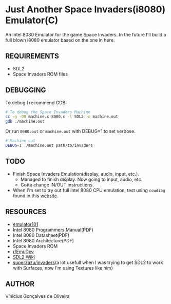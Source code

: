 # Just Another Space Invaders(i8080) Emulator(C)

An Intel 8080 Emulator for the game Space Invaders. In the future I'll build a full blown i8080 emulator based on the one in here.

**REQUIREMENTS**
----
- SDL2
- Space Invaders ROM files

**DEBUGGING**
----
To debug I recommend GDB: 
```sh
# To debug the Space Invaders Machine
cc -g -O0 machine.c 8080.c -l SDL2 -o machine.out
gdb ./machine.out
```
Or run `8080.out` or `machine.out` with DEBUG=1 to set verbose.
```sh
# Machine out
DEBUG=1 ./machine.out path/to/invaders 
```

**TODO**
----
- Finish Space Invaders Emulation(display, audio, input, etc.).
  - Managed to finish display. Now going to input, audio, etc. 
  - Gotta change IN/OUT instructions.
- When I'm set to try out full intel 8080 CPU emulation, test using `coudiag` found in this [website](https://brainwagon.org/2011/09/08/more-on-my-8080-emulator/).

**RESOURCES**
----
- [emulator101](http://emulator101.com)
- Intel 8080 Programmers Manual(PDF)
- Intel 8080 Datasheet(PDF)
- Intel 8080 Architecture(PDF)
- Space Invaders ROM
- [r/EmuDev](https://www.reddit.com/r/emudev)  
- [SDL2 Wiki](https://wiki.libsdl.org/)
- [superzazu/invaders](https://github.com/superzazu/invaders)(a lot usefull when I was trying to get SDL2 to work with Surfaces, now I'm using Textures like him)

**AUTHOR**
----
Vínicius Gonçalves de Oliveira
